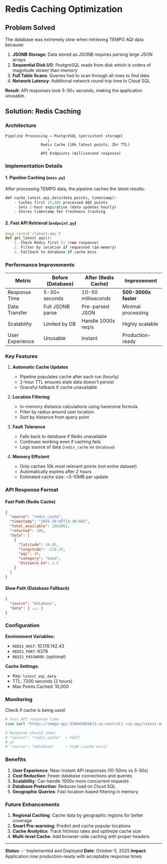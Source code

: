 # Redis Caching Optimization

## Problem Solved
The database was extremely slow when retrieving TEMPO AQI data because:
1. **JSONB Storage**: Data stored as JSONB requires parsing large JSON arrays
2. **Sequential Disk I/O**: PostgreSQL reads from disk which is orders of magnitude slower than memory
3. **Full Table Scans**: Queries had to scan through all rows to find data
4. **Network Latency**: Additional network round-trip time to Cloud SQL

**Result**: API responses took 5-30+ seconds, making the application unusable.

## Solution: Redis Caching

### Architecture
```
Pipeline Processing → PostgreSQL (persistent storage)
                   ↓
                Redis Cache (10k latest points, 2hr TTL)
                   ↓
                API Endpoints (millisecond response)
```

### Implementation Details

#### 1. **Pipeline Caching** (`main.py`)
After processing TEMPO data, the pipeline caches the latest results:
```python
def cache_latest_aqi_data(data_points, timestamp):
    - Caches first 10,000 processed AQI points
    - Sets 2-hour expiration (data updates hourly)
    - Stores timestamp for freshness tracking
```

#### 2. **Fast API Retrieval** (`endpoint.py`)
```python
@app.route('/latest-aqi')
def get_latest_aqi():
    1. Check Redis first (< 10ms response)
    2. Filter by location if requested (in-memory)
    3. Fallback to database if cache miss
```

### Performance Improvements

| Metric | Before (Database) | After (Redis Cache) | Improvement |
|--------|------------------|---------------------|-------------|
| Response Time | 5-30+ seconds | 10-50 milliseconds | **500-3000x faster** |
| Data Transfer | Full JSONB parse | Pre-parsed JSON | Minimal processing |
| Scalability | Limited by DB | Handle 1000s req/s | Highly scalable |
| User Experience | Unusable | Instant | Production-ready |

### Key Features

1. **Automatic Cache Updates**
   - Pipeline populates cache after each run (hourly)
   - 2-hour TTL ensures stale data doesn't persist
   - Graceful fallback if cache unavailable

2. **Location Filtering**
   - In-memory distance calculations using haversine formula
   - Filter by radius around user location
   - Sort by distance from query point

3. **Fault Tolerance**
   - Falls back to database if Redis unavailable
   - Continues working even if caching fails
   - Logs source of data (`redis_cache` vs `database`)

4. **Memory Efficient**
   - Only caches 10k most relevant points (not entire dataset)
   - Automatically expires after 2 hours
   - Estimated cache size: ~5-10MB per update

### API Response Format

#### Fast Path (Redis Cache)
```json
{
  "source": "redis_cache",
  "timestamp": "2025-10-05T14:30:00Z",
  "total_available": 3862061,
  "returned": 100,
  "data": [
    {
      "latitude": 34.05,
      "longitude": -118.25,
      "aqi": 45,
      "category": "Good",
      "distance_km": 2.5
    }
  ]
}
```

#### Slow Path (Database Fallback)
```json
{
  "source": "database",
  "data": { ... }
}
```

### Configuration

**Environment Variables:**
- `REDIS_HOST`: 10.178.142.43
- `REDIS_PORT`: 6379
- `REDIS_PASSWORD`: (optional)

**Cache Settings:**
- Key: `latest_aqi_data`
- TTL: 7200 seconds (2 hours)
- Max Points Cached: 10,000

### Monitoring

Check if cache is being used:
```bash
# Test API response time
time curl "https://tempo-api-336045066613.us-central1.run.app/latest-aqi?lat=34.05&lon=-118.25"

# Response should show:
# "source": "redis_cache"  ← FAST!
# or
# "source": "database"     ← SLOW (cache miss)
```

### Benefits

1. **User Experience**: Near-instant API responses (10-50ms vs 5-30s)
2. **Cost Reduction**: Fewer database connections and queries
3. **Scalability**: Can handle 1000x more concurrent requests
4. **Database Protection**: Reduces load on Cloud SQL
5. **Geographic Queries**: Fast location-based filtering in memory

### Future Enhancements

1. **Regional Caching**: Cache data by geographic regions for better coverage
2. **Smart Pre-warming**: Predict and cache popular locations
3. **Cache Analytics**: Track hit/miss rates and optimize cache size
4. **Multi-level Cache**: Add browser-side caching with proper headers

---

**Status**: ✅ Implemented and Deployed
**Date**: October 5, 2025
**Impact**: Application now production-ready with acceptable response times
